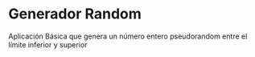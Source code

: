 # Generador Random

Aplicación Básica que genera un número entero pseudorandom entre el
límite inferior y superior
